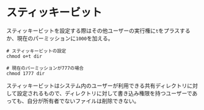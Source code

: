 # スティッキービット

スティッキービットを設定する際はその他ユーザーの実行権に`t`をプラスするか、現在のパーミッションに`1000`を加える。

```
# スティッキービットの設定
chmod o+t dir

# 現在のパーミッションが777の場合
chmod 1777 dir
```

スティッキービットはシステム内のユーザーが利用できる共有ディレクトリに対して設定されるもので、ディレクトリに対して書き込み権限を持つユーザーであっても、自分が所有者でないファイルは削除できない。

